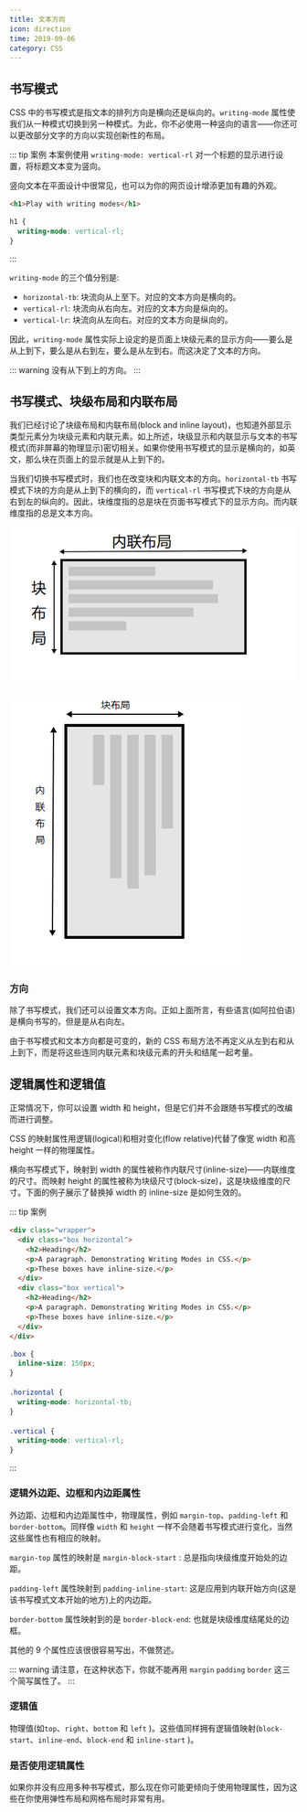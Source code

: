 ```yaml
---
title: 文本方向
icon: direction
time: 2019-09-06
category: CSS
---
```


## 书写模式

CSS 中的书写模式是指文本的排列方向是横向还是纵向的。`writing-mode` 属性使我们从一种模式切换到另一种模式。为此，你不必使用一种竖向的语言——你还可以更改部分文字的方向以实现创新性的布局。

::: tip 案例
本案例使用 `writing-mode: vertical-rl` 对一个标题的显示进行设置，将标题文本变为竖向。

竖向文本在平面设计中很常见，也可以为你的网页设计增添更加有趣的外观。

```html
<h1>Play with writing modes</h1>
```

```css
h1 {
  writing-mode: vertical-rl;
}
```

:::

`writing-mode` 的三个值分别是:

- `horizontal-tb`: 块流向从上至下。对应的文本方向是横向的。
- `vertical-rl`: 块流向从右向左。对应的文本方向是纵向的。
- `vertical-lr`: 块流向从左向右。对应的文本方向是纵向的。

因此，`writing-mode` 属性实际上设定的是页面上块级元素的显示方向——要么是从上到下，要么是从右到左，要么是从左到右。而这决定了文本的方向。

::: warning
没有从下到上的方向。
:::

## 书写模式、块级布局和内联布局

我们已经讨论了块级布局和内联布局(block and inline layout)，也知道外部显示类型元素分为块级元素和内联元素。如上所述，块级显示和内联显示与文本的书写模式(而非屏幕的物理显示)密切相关。如果你使用书写模式的显示是横向的，如英文，那么块在页面上的显示就是从上到下的。

当我们切换书写模式时，我们也在改变块和内联文本的方向。`horizontal-tb` 书写模式下块的方向是从上到下的横向的，而 `vertical-rl` 书写模式下块的方向是从右到左的纵向的。因此，块维度指的总是块在页面书写模式下的显示方向。而内联维度指的总是文本方向。

![这张图展示了在水平书写模式下的两种维度](./assets/horizontal-tb.png)

![这张图片展示了纵向书写模式下的两种维度](./assets/vertical.png)

### 方向

除了书写模式，我们还可以设置文本方向。正如上面所言，有些语言(如阿拉伯语)是横向书写的，但是是从右向左。

由于书写模式和文本方向都是可变的，新的 CSS 布局方法不再定义从左到右和从上到下，而是将这些连同内联元素和块级元素的开头和结尾一起考量。

## 逻辑属性和逻辑值

正常情况下，你可以设置 width 和 height，但是它们并不会跟随书写模式的改编而进行调整。

CSS 的映射属性用逻辑(logical)和相对变化(flow relative)代替了像宽 width 和高 height 一样的物理属性。

横向书写模式下，映射到 width 的属性被称作内联尺寸(inline-size)——内联维度的尺寸。而映射 height 的属性被称为块级尺寸(block-size)，这是块级维度的尺寸。下面的例子展示了替换掉 width 的 inline-size 是如何生效的。

::: tip 案例

```html
<div class="wrapper">
  <div class="box horizontal">
    <h2>Heading</h2>
    <p>A paragraph. Demonstrating Writing Modes in CSS.</p>
    <p>These boxes have inline-size.</p>
  </div>
  <div class="box vertical">
    <h2>Heading</h2>
    <p>A paragraph. Demonstrating Writing Modes in CSS.</p>
    <p>These boxes have inline-size.</p>
  </div>
</div>
```

```css
.box {
  inline-size: 150px;
}

.horizontal {
  writing-mode: horizontal-tb;
}

.vertical {
  writing-mode: vertical-rl;
}
```

:::

### 逻辑外边距、边框和内边距属性

外边距、边框和内边距属性中，物理属性，例如 `margin-top`、`padding-left` 和 `border-bottom`。同样像 `width` 和 `height` 一样不会随着书写模式进行变化，当然这些属性也有相应的映射。

`margin-top` 属性的映射是 `margin-block-start` : 总是指向块级维度开始处的边距。

`padding-left` 属性映射到 `padding-inline-start`: 这是应用到内联开始方向(这是该书写模式文本开始的地方)上的内边距。

`border-bottom` 属性映射到的是 `border-block-end`: 也就是块级维度结尾处的边框。

其他的 9 个属性应该很很容易写出，不做赘述。

::: warning
请注意，在这种状态下，你就不能再用 `margin` `padding` `border` 这三个简写属性了。
:::

### 逻辑值

物理值(如`top`、`right`、`bottom` 和 `left` )。这些值同样拥有逻辑值映射(`block-start`、`inline-end`、`block-end` 和 `inline-start` )。

### 是否使用逻辑属性

如果你并没有应用多种书写模式，那么现在你可能更倾向于使用物理属性，因为这些在你使用弹性布局和网格布局时非常有用。
